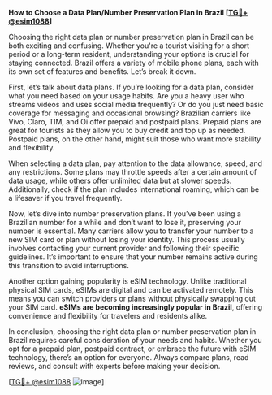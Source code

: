 **How to Choose a Data Plan/Number Preservation Plan in Brazil [[TG💪+ @esim1088](https://t.me/s/esim1088)]**

Choosing the right data plan or number preservation plan in Brazil can be both exciting and confusing. Whether you're a tourist visiting for a short period or a long-term resident, understanding your options is crucial for staying connected. Brazil offers a variety of mobile phone plans, each with its own set of features and benefits. Let’s break it down.

First, let’s talk about data plans. If you’re looking for a data plan, consider what you need based on your usage habits. Are you a heavy user who streams videos and uses social media frequently? Or do you just need basic coverage for messaging and occasional browsing? Brazilian carriers like Vivo, Claro, TIM, and Oi offer prepaid and postpaid plans. Prepaid plans are great for tourists as they allow you to buy credit and top up as needed. Postpaid plans, on the other hand, might suit those who want more stability and flexibility.

When selecting a data plan, pay attention to the data allowance, speed, and any restrictions. Some plans may throttle speeds after a certain amount of data usage, while others offer unlimited data but at slower speeds. Additionally, check if the plan includes international roaming, which can be a lifesaver if you travel frequently.

Now, let’s dive into number preservation plans. If you’ve been using a Brazilian number for a while and don’t want to lose it, preserving your number is essential. Many carriers allow you to transfer your number to a new SIM card or plan without losing your identity. This process usually involves contacting your current provider and following their specific guidelines. It’s important to ensure that your number remains active during this transition to avoid interruptions.

Another option gaining popularity is eSIM technology. Unlike traditional physical SIM cards, eSIMs are digital and can be activated remotely. This means you can switch providers or plans without physically swapping out your SIM card. **eSIMs are becoming increasingly popular in Brazil**, offering convenience and flexibility for travelers and residents alike.

In conclusion, choosing the right data plan or number preservation plan in Brazil requires careful consideration of your needs and habits. Whether you opt for a prepaid plan, postpaid contract, or embrace the future with eSIM technology, there’s an option for everyone. Always compare plans, read reviews, and consult with experts before making your decision.

[[TG💪+ @esim1088](https://t.me/s/esim1088) ![Image](https://i.postimg.cc/Y0z9fWf4/image.png)]